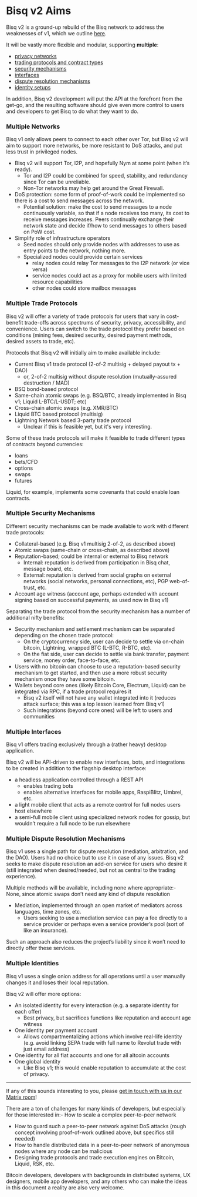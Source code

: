 # Bisq v2 Aims

Bisq v2 is a ground-up rebuild of the Bisq network to address the weaknesses of v1, which we outline [here](./motivations.md). 

It will be vastly more flexible and modular, supporting **multiple**: 
- [privacy networks](#multiple-networks)
- [trading protocols and contract types](#multiple-trade-protocols)
- [security mechanisms](#multiple-security-mechanisms)
- [interfaces](#multiple-interfaces)
- [dispute resolution mechanisms](#multiple-dispute-resolution-mechanisms)
- [identity setups](#multiple-identities)

In addition, Bisq v2 development will put the API at the forefront from the get-go, and the resulting software should give even more control to users and developers to get Bisq to do what they want to do.  

### Multiple Networks

Bisq v1 only allows peers to connect to each other over Tor, but Bisq v2 will aim to support more networks, be more resistant to DoS attacks, and put less trust in privileged nodes.
- Bisq v2 will support Tor, I2P, and hopefully Nym at some point (when it’s ready).
  - Tor and I2P could be combined for speed, stability, and redundancy since Tor can be unreliable.
  - Non-Tor networks may help get around the Great Firewall.
- DoS protection: some form of proof-of-work could be implemented so there is a cost to send messages across the network.
  - Potential solution: make the cost to send messages to a node continuously variable, so that if a node receives too many, its cost to receive messages increases. Peers continually exchange their network state and decide if/how to send messages to others based on PoW cost.
- Simplify role of infrastructure operators
  - Seed nodes should only provide nodes with addresses to use as entry points to the network, nothing more.
  - Specialized nodes could provide certain services
    - relay nodes could relay Tor messages to the I2P network (or vice versa)
    - service nodes could act as a proxy for mobile users with limited resource capabilities
    - other nodes could store mailbox messages

### Multiple Trade Protocols

Bisq v2 will offer a variety of trade protocols for users that vary in cost-benefit trade-offs across spectrums of security, privacy, accessibility, and convenience. Users can switch to the trade protocol they prefer based on conditions (mining fees, desired security, desired payment methods, desired assets to trade, etc).

Protocols that Bisq v2 will initially aim to make available include:
- Current Bisq v1 trade protocol (2-of-2 multisig + delayed payout tx + DAO)
  - or, 2-of-2 multisig without dispute resolution (mutually-assured destruction / MAD)
- BSQ bond-based protocol
- Same-chain atomic swaps (e.g. BSQ/BTC, already implemented in Bisq v1; Liquid L-BTC/L-USDT; etc)
- Cross-chain atomic swaps (e.g. XMR/BTC)
- Liquid BTC based protocol (multisig)
- Lightning Network based 3-party trade protocol
  - Unclear if this is feasible yet, but it's very interesting.

Some of these trade protocols will make it feasible to trade different types of contracts beyond currencies:
- loans
- bets/CFD
- options
- swaps
- futures

Liquid, for example, implements some covenants that could enable loan contracts.  

### Multiple Security Mechanisms

Different security mechanisms can be made available to work with different trade protocols:
- Collateral-based (e.g. Bisq v1 multisig 2-of-2, as described above)
- Atomic swaps (same-chain or cross-chain, as described above)
- Reputation-based; could be internal or external to Bisq network
  - Internal: reputation is derived from participation in Bisq chat, message board, etc.
  - External: reputation is derived from social graphs on external networks (social networks, personal connections, etc), PGP web-of-trust, etc.
- Account age witness (account age, perhaps extended with account signing based on successful payments, as used now in Bisq v1)

Separating the trade protocol from the security mechanism has a number of additional nifty benefits:

- Security mechanism and settlement mechanism can be separated depending on the chosen trade protocol:
  - On the cryptocurrency side, user can decide to settle via on-chain bitcoin, Lightning, wrapped BTC (L-BTC, R-BTC, etc).
  - On the fiat side, user can decide to settle via bank transfer, payment service, money order, face-to-face, etc.
- Users with no bitcoin can choose to use a reputation-based security mechanism to get started, and then use a more robust security mechanism once they have some bitcoin.
- Wallets beyond core ones (likely Bitcoin Core, Electrum, Liquid) can be integrated via RPC, if a trade protocol requires it
  - Bisq v2 itself will not have any wallet integrated into it (reduces attack surface; this was a top lesson learned from Bisq v1)
  - Such integrations (beyond core ones) will be left to users and communities

### Multiple Interfaces

Bisq v1 offers trading exclusively through a (rather heavy) desktop application.

Bisq v2 will be API-driven to enable new interfaces, bots, and integrations to be created in addition to the flagship desktop interface:
- a headless application controlled through a REST API
  - enables trading bots
  - enables alternative interfaces for mobile apps, RaspiBlitz, Umbrel, etc.
- a light mobile client that acts as a remote control for full nodes users host elsewhere
- a semi-full mobile client using specialized network nodes for gossip, but wouldn’t require a full node to be run elsewhere

### Multiple Dispute Resolution Mechanisms

Bisq v1 uses a single path for dispute resolution (mediation, arbitration, and the DAO). Users had no choice but to use it in case of any issues. Bisq v2 seeks to make dispute resolution an add-on service for users who desire it (still integrated when desired/needed, but not as central to the trading experience).

Multiple methods will be available, including none where appropriate:- None, since atomic swaps don’t need any kind of dispute resolution

- Mediation, implemented through an open market of mediators across languages, time zones, etc.
  - Users seeking to use a mediation service can pay a fee directly to a service provider or perhaps even a service provider’s pool (sort of like an insurance).

Such an approach also reduces the project’s liability since it won’t need to directly offer these services.  

### Multiple Identities

Bisq v1 uses a single onion address for all operations until a user manually changes it and loses their local reputation.

Bisq v2 will offer more options:
- An isolated identity for every interaction (e.g. a separate identity for each offer)
  - Best privacy, but sacrifices functions like reputation and account age witness
- One identity per payment account
  - Allows compartmentalizing actions which involve real-life identity (e.g. avoid linking SEPA trade with full name to Revolut trade with just email address)
- One identity for all fiat accounts and one for all altcoin accounts
- One global identity
  - Like Bisq v1; this would enable reputation to accumulate at the cost of privacy.

---

If any of this sounds interesting to you, please [get in touch with us in our Matrix room](https://matrix.to/#/#bisq.v2.dev:bitcoin.kyoto)!

There are a ton of challenges for many kinds of developers, but especially for those interested in:- How to scale a complex peer-to-peer network
- How to guard such a peer-to-peer network against DoS attacks (rough concept involving proof-of-work outlined above, but specifics still needed)
- How to handle distributed data in a peer-to-peer network of anonymous nodes where any node can be malicious
- Designing trade protocols and trade execution engines on Bitcoin, Liquid, RSK, etc.
  
Bitcoin developers, developers with backgrounds in distributed systems, UX designers, mobile app developers, and any others who can make the ideas in this document a reality are also very welcome.  
